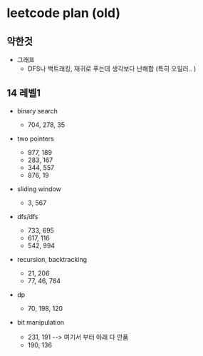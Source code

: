 # leetcode plan (old)

## 약한것

- 그래프
  - DFS나 백트래킹, 재귀로 푸는데 생각보다 난해함 (특히 오일러.. )

## 14 레벨1

- binary search
  - 704, 278, 35
- two pointers
  - 977, 189
  - 283, 167
  - 344, 557
  - 876, 19

- sliding window
  - 3, 567

- dfs/dfs
  - 733, 695
  - 617, 116
  - 542, 994

- recursion, backtracking
  - 21, 206
  - 77, 46, 784

- dp
  - 70, 198, 120 

- bit manipulation
  - 231, 191 --> 여기서 부터 아래 다 안품
  - 190, 136
